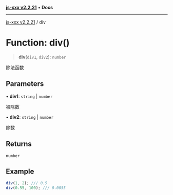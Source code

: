 [**js-xxx v2.2.21**](../README.md) • **Docs**

***

[js-xxx v2.2.21](../README.md) / div

# Function: div()

> **div**(`div1`, `div2`): `number`

除法函数

## Parameters

• **div1**: `string` \| `number`

被除数

• **div2**: `string` \| `number`

除数

## Returns

`number`

## Example

```ts
div(1, 2); /// 0.5
div(0.55, 100); /// 0.0055
```
